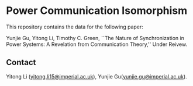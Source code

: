 # Power Communication Isomorphism

This repository contains the data for the following paper:

Yunjie Gu, Yitong Li, Timothy C. Green, ``The Nature of Synchronization in Power Systems: A Revelation from Communication Theory,'' Under Reivew.

## Contact

Yitong Li (yitong.li15@imperial.ac.uk), Yunjie Gu(yunjie.gu@imperial.ac.uk).